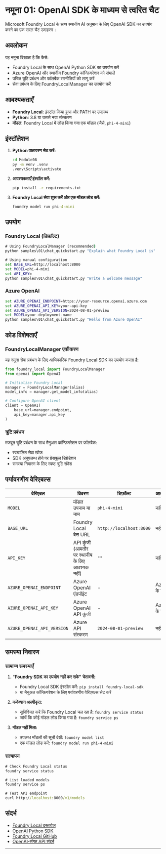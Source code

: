 <!--
CO_OP_TRANSLATOR_METADATA:
{
  "original_hash": "fb649a75048715165e76e20b366620a9",
  "translation_date": "2025-09-24T12:44:08+00:00",
  "source_file": "Module08/samples/01/README.md",
  "language_code": "hi"
}
-->
# नमूना 01: OpenAI SDK के माध्यम से त्वरित चैट

Microsoft Foundry Local के साथ स्थानीय AI अनुमान के लिए OpenAI SDK का उपयोग करने का एक सरल चैट उदाहरण।

## अवलोकन

यह नमूना दिखाता है कि कैसे:
- Foundry Local के साथ OpenAI Python SDK का उपयोग करें
- Azure OpenAI और स्थानीय Foundry कॉन्फ़िगरेशन को संभालें
- उचित त्रुटि प्रबंधन और फॉलबैक रणनीतियों को लागू करें
- सेवा प्रबंधन के लिए FoundryLocalManager का उपयोग करें

## आवश्यकताएँ

- **Foundry Local**: इंस्टॉल किया हुआ और PATH पर उपलब्ध
- **Python**: 3.8 या उससे नया संस्करण
- **मॉडल**: Foundry Local में लोड किया गया एक मॉडल (जैसे, `phi-4-mini`)

## इंस्टॉलेशन

1. **Python वातावरण सेट करें:**
   ```cmd
   cd Module08
   py -m venv .venv
   .venv\Scripts\activate
   ```

2. **आवश्यकताएँ इंस्टॉल करें:**
   ```cmd
   pip install -r requirements.txt
   ```

3. **Foundry Local सेवा शुरू करें और एक मॉडल लोड करें:**
   ```cmd
   foundry model run phi-4-mini
   ```


## उपयोग

### Foundry Local (डिफ़ॉल्ट)

```cmd
# Using FoundryLocalManager (recommended)
python samples\01\chat_quickstart.py "Explain what Foundry Local is"

# Using manual configuration
set BASE_URL=http://localhost:8000
set MODEL=phi-4-mini
set API_KEY=
python samples\01\chat_quickstart.py "Write a welcome message"
```


### Azure OpenAI

```cmd
set AZURE_OPENAI_ENDPOINT=https://your-resource.openai.azure.com
set AZURE_OPENAI_API_KEY=your-api-key
set AZURE_OPENAI_API_VERSION=2024-08-01-preview
set MODEL=your-deployment-name
python samples\01\chat_quickstart.py "Hello from Azure OpenAI"
```


## कोड विशेषताएँ

### FoundryLocalManager एकीकरण

यह नमूना सेवा प्रबंधन के लिए आधिकारिक Foundry Local SDK का उपयोग करता है:

```python
from foundry_local import FoundryLocalManager
from openai import OpenAI

# Initialize Foundry Local
manager = FoundryLocalManager(alias)
model_info = manager.get_model_info(alias)

# Configure OpenAI client
client = OpenAI(
    base_url=manager.endpoint,
    api_key=manager.api_key
)
```


### त्रुटि प्रबंधन

मजबूत त्रुटि प्रबंधन के साथ मैनुअल कॉन्फ़िगरेशन पर फॉलबैक:
- स्वचालित सेवा खोज
- SDK अनुपलब्ध होने पर ग्रेसफुल डिग्रेडेशन
- समस्या निवारण के लिए स्पष्ट त्रुटि संदेश

## पर्यावरणीय वेरिएबल्स

| वेरिएबल | विवरण | डिफ़ॉल्ट | आवश्यक |
|----------|-------------|---------|----------|
| `MODEL` | मॉडल उपनाम या नाम | `phi-4-mini` | नहीं |
| `BASE_URL` | Foundry Local बेस URL | `http://localhost:8000` | नहीं |
| `API_KEY` | API कुंजी (आमतौर पर स्थानीय के लिए आवश्यक नहीं) | `""` | नहीं |
| `AZURE_OPENAI_ENDPOINT` | Azure OpenAI एंडपॉइंट | - | Azure के लिए |
| `AZURE_OPENAI_API_KEY` | Azure OpenAI API कुंजी | - | Azure के लिए |
| `AZURE_OPENAI_API_VERSION` | Azure API संस्करण | `2024-08-01-preview` | नहीं |

## समस्या निवारण

### सामान्य समस्याएँ

1. **"Foundry SDK का उपयोग नहीं कर सके" चेतावनी:**
   - Foundry Local SDK इंस्टॉल करें: `pip install foundry-local-sdk`
   - या मैनुअल कॉन्फ़िगरेशन के लिए पर्यावरणीय वेरिएबल्स सेट करें

2. **कनेक्शन अस्वीकृत:**
   - सुनिश्चित करें कि Foundry Local चल रहा है: `foundry service status`
   - जांचें कि कोई मॉडल लोड किया गया है: `foundry service ps`

3. **मॉडल नहीं मिला:**
   - उपलब्ध मॉडलों की सूची देखें: `foundry model list`
   - एक मॉडल लोड करें: `foundry model run phi-4-mini`

### सत्यापन

```cmd
# Check Foundry Local status
foundry service status

# List loaded models
foundry service ps

# Test API endpoint
curl http://localhost:8000/v1/models
```


## संदर्भ

- [Foundry Local दस्तावेज़](https://learn.microsoft.com/azure/ai-foundry/foundry-local/)
- [OpenAI Python SDK](https://github.com/openai/openai-python)
- [Foundry Local GitHub](https://github.com/microsoft/Foundry-Local)
- [OpenAI-संगत API संदर्भ](https://learn.microsoft.com/azure/ai-foundry/foundry-local/how-to/how-to-integrate-with-inference-sdks)

---

